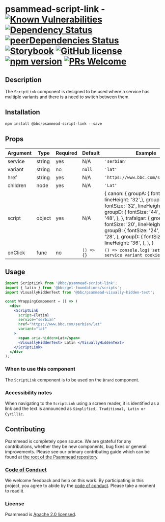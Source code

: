 # psammead-script-link - [![Known Vulnerabilities](https://snyk.io/test/github/bbc/psammead/badge.svg?targetFile=packages%2Fcomponents%2Fpsammead-script-link%2Fpackage.json)](https://snyk.io/test/github/bbc/psammead?targetFile=packages%2Fcomponents%2Fpsammead-script-link%2Fpackage.json) [![Dependency Status](https://david-dm.org/bbc/psammead.svg?path=packages/components/psammead-script-link)](https://david-dm.org/bbc/psammead?path=packages/components/psammead-script-link) [![peerDependencies Status](https://david-dm.org/bbc/psammead/peer-status.svg?path=packages/components/psammead-script-link)](https://david-dm.org/bbc/psammead?path=packages/components/psammead-script-link&type=peer) [![Storybook](https://raw.githubusercontent.com/storybooks/brand/master/badge/badge-storybook.svg?sanitize=true)](https://bbc.github.io/psammead/?path=/story/script-link--containing-image) [![GitHub license](https://img.shields.io/badge/license-Apache%202.0-blue.svg)](https://github.com/bbc/psammead/blob/latest/LICENSE) [![npm version](https://img.shields.io/npm/v/@bbc/psammead-script-link.svg)](https://www.npmjs.com/package/@bbc/psammead-script-link) [![PRs Welcome](https://img.shields.io/badge/PRs-welcome-brightgreen.svg)](https://github.com/bbc/psammead/blob/latest/CONTRIBUTING.md)

## Description

The `ScriptLink` component is designed to be used where a service has multiple variants and there is a need to switch between them.

## Installation

```jsx
npm install @bbc/psammead-script-link --save
```

## Props

<!-- prettier-ignore -->
| Argument  | Type | Required | Default | Example |
| --------- | ---- | -------- | ------- | ------- |
| service | string | yes | N/A | `'serbian'` |
| variant | string | no | `null` | `'lat'` |
| href | string | yes | N/A | `'https://www.bbc.com/serbian/lat'` |
| children | node | yes | N/A | `'Lat'` |
| script | object | yes | N/A | { canon: { groupA: { fontSize: '28', lineHeight: '32',}, groupB: { fontSize: '32', lineHeight: '36', }, groupD: { fontSize: '44', lineHeight: '48', }, }, trafalgar: { groupA: { fontSize: '20', lineHeight: '24', }, groupB: { fontSize: '24', lineHeight: '28', }, groupD: { fontSize: '32', lineHeight: '36', }, }, } |
| onClick | func | no | `() => {}` | `() => console.log('set preferred service variant cookie')` |

## Usage

```jsx
import ScriptLink from '@bbc/psammead-script-link';
import { latin } from '@bbc/gel-foundations/scripts';
import VisuallyHiddenText from '@bbc/psammead-visually-hidden-text';

const WrappingComponent = () => (
  <div>
    <ScriptLink
      script={latin}
      service="serbian"
      href="https://www.bbc.com/serbian/lat"
      variant="lat"
    >
      <span aria-hidden>Lat</span>
      <VisuallyHiddenText> Latin </VisuallyHiddenText>
    </ScriptLink>
  </div>
);
```

### When to use this component

The `ScriptLink` component is to be used on the `Brand` component.

### Accessibility notes

When navigating to the `ScriptLink` using a screen reader, it is identified as a link and the text is announced as `Simplified, Traditional, Latin or Cyrillic`.

## Contributing

Psammead is completely open source. We are grateful for any contributions, whether they be new components, bug fixes or general improvements. Please see our primary contributing guide which can be found at [the root of the Psammead repository](https://github.com/bbc/psammead/blob/latest/CONTRIBUTING.md).

### [Code of Conduct](https://github.com/bbc/psammead/blob/latest/CODE_OF_CONDUCT.md)

We welcome feedback and help on this work. By participating in this project, you agree to abide by the [code of conduct](https://github.com/bbc/psammead/blob/latest/CODE_OF_CONDUCT.md). Please take a moment to read it.

### License

Psammead is [Apache 2.0 licensed](https://github.com/bbc/psammead/blob/latest/LICENSE).
